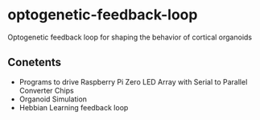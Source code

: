 # optogenetic-feedback-loop
Optogenetic feedback loop for shaping the behavior of cortical organoids

## Conetents
-  Programs to drive Raspberry Pi Zero LED Array with Serial to Parallel Converter Chips
-  Organoid Simulation
-  Hebbian Learning feedback loop
